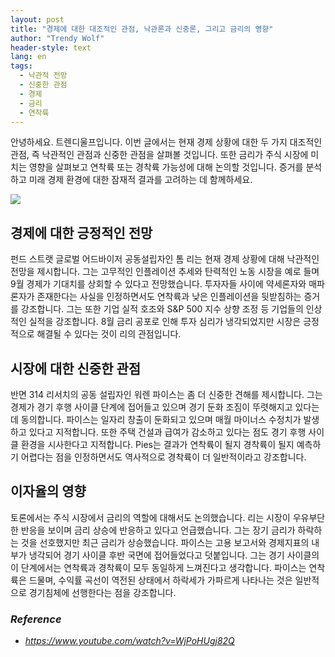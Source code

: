 ```yaml
---
layout: post
title: "경제에 대한 대조적인 관점, 낙관론과 신중론, 그리고 금리의 영향"
author: "Trendy Wolf"
header-style: text
lang: en
tags:
  - 낙관적 전망
  - 신중한 관점
  - 경제
  - 금리
  - 연착륙
---
```


안녕하세요. 트렌디울프입니다. 이번 글에서는 현재 경제 상황에 대한 두 가지 대조적인 관점, 즉 낙관적인 관점과 신중한 관점을 살펴볼 것입니다. 또한 금리가 주식 시장에 미치는 영향을 살펴보고 연착륙 또는 경착륙 가능성에 대해 논의할 것입니다. 증거를 분석하고 미래 경제 환경에 대한 잠재적 결과를 고려하는 데 함께하세요.

<img
    src="https://i.ytimg.com/vi/WjPoHUgj82Q/hqdefault.jpg"
/>


## 경제에 대한 긍정적인 전망
펀드 스트랫 글로벌 어드바이저 공동설립자인 톰 리는 현재 경제 상황에 대해 낙관적인 전망을 제시합니다. 그는 고무적인 인플레이션 추세와 탄력적인 노동 시장을 예로 들며 9월 경제가 기대치를 상회할 수 있다고 전망했습니다. 투자자들 사이에 약세론자와 매파론자가 존재한다는 사실을 인정하면서도 연착륙과 낮은 인플레이션을 뒷받침하는 증거를 강조합니다. 그는 또한 기업 실적 호조와 S&P 500 지수 상향 조정 등 기업들의 인상적인 실적을 강조합니다. 8월 금리 공포로 인해 투자 심리가 냉각되었지만 시장은 긍정적으로 해결될 수 있다는 것이 리의 관점입니다.

## 시장에 대한 신중한 관점
반면 314 리서치의 공동 설립자인 워렌 파이스는 좀 더 신중한 견해를 제시합니다. 그는 경제가 경기 후행 사이클 단계에 접어들고 있으며 경기 둔화 조짐이 뚜렷해지고 있다는 데 동의합니다. 파이스는 일자리 창출이 둔화되고 있으며 매월 마이너스 수정치가 발생하고 있다고 지적합니다. 또한 주택 건설과 급여가 감소하고 있다는 점도 경기 후행 사이클 환경을 시사한다고 지적합니다. Pies는 결과가 연착륙이 될지 경착륙이 될지 예측하기 어렵다는 점을 인정하면서도 역사적으로 경착륙이 더 일반적이라고 강조합니다.

## 이자율의 영향
토론에서는 주식 시장에서 금리의 역할에 대해서도 논의했습니다. 리는 시장이 우유부단한 반응을 보이며 금리 상승에 반응하고 있다고 언급했습니다. 그는 장기 금리가 하락하는 것을 선호했지만 최근 금리가 상승했습니다. 파이스는 고용 보고서와 경제지표의 내부가 냉각되어 경기 사이클 후반 국면에 접어들었다고 덧붙입니다. 그는 경기 사이클의 이 단계에서는 연착륙과 경착륙이 모두 동일하게 느껴진다고 생각합니다. 파이스는 연착륙은 드물며, 수익률 곡선이 역전된 상태에서 하락세가 가파르게 나타나는 것은 일반적으로 경기침체에 선행한다는 점을 강조합니다.


### _Reference_
- _https://www.youtube.com/watch?v=WjPoHUgj82Q_


